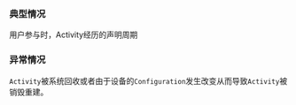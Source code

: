 ### 典型情况
用户参与时，Activity经历的声明周期



### 异常情况
`Activity`被系统回收或者由于设备的`Configuration`发生改变从而导致`Activity`被销毁重建。
